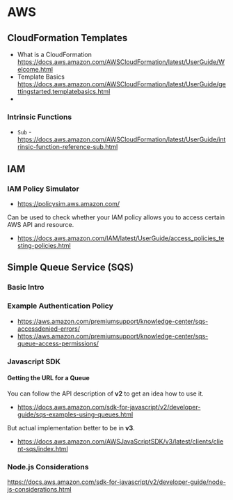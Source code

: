 # AWS

## CloudFormation Templates
- What is a CloudFormation https://docs.aws.amazon.com/AWSCloudFormation/latest/UserGuide/Welcome.html
- Template Basics https://docs.aws.amazon.com/AWSCloudFormation/latest/UserGuide/gettingstarted.templatebasics.html
- 

### Intrinsic Functions
- `Sub` - https://docs.aws.amazon.com/AWSCloudFormation/latest/UserGuide/intrinsic-function-reference-sub.html

## IAM

### IAM Policy Simulator
- https://policysim.aws.amazon.com/

Can be used to check whether your IAM policy allows you to access certain AWS API and resource.
- https://docs.aws.amazon.com/IAM/latest/UserGuide/access_policies_testing-policies.html

## Simple Queue Service (SQS)

### Basic Intro

### Example Authentication Policy
- https://aws.amazon.com/premiumsupport/knowledge-center/sqs-accessdenied-errors/
- https://aws.amazon.com/premiumsupport/knowledge-center/sqs-queue-access-permissions/

### Javascript SDK

#### Getting the URL for a Queue
You can follow the API description of __v2__ to get an idea how to use it.
- https://docs.aws.amazon.com/sdk-for-javascript/v2/developer-guide/sqs-examples-using-queues.html

But actual implementation better to be in __v3__.
- https://docs.aws.amazon.com/AWSJavaScriptSDK/v3/latest/clients/client-sqs/index.html

### Node.js Considerations
https://docs.aws.amazon.com/sdk-for-javascript/v2/developer-guide/node-js-considerations.html

